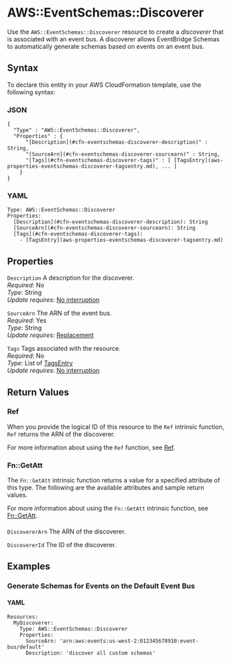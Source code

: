 # AWS::EventSchemas::Discoverer<a name="aws-resource-eventschemas-discoverer"></a>

Use the `AWS::EventSchemas::Discoverer` resource to create a *discoverer* that is associated with an event bus\. A discoverer allows EventBridge Schemas to automatically generate schemas based on events on an event bus\. 

## Syntax<a name="aws-resource-eventschemas-discoverer-syntax"></a>

To declare this entity in your AWS CloudFormation template, use the following syntax:

### JSON<a name="aws-resource-eventschemas-discoverer-syntax.json"></a>

```
{
  "Type" : "AWS::EventSchemas::Discoverer",
  "Properties" : {
      "[Description](#cfn-eventschemas-discoverer-description)" : String,
      "[SourceArn](#cfn-eventschemas-discoverer-sourcearn)" : String,
      "[Tags](#cfn-eventschemas-discoverer-tags)" : [ [TagsEntry](aws-properties-eventschemas-discoverer-tagsentry.md), ... ]
    }
}
```

### YAML<a name="aws-resource-eventschemas-discoverer-syntax.yaml"></a>

```
Type: AWS::EventSchemas::Discoverer
Properties: 
  [Description](#cfn-eventschemas-discoverer-description): String
  [SourceArn](#cfn-eventschemas-discoverer-sourcearn): String
  [Tags](#cfn-eventschemas-discoverer-tags): 
    - [TagsEntry](aws-properties-eventschemas-discoverer-tagsentry.md)
```

## Properties<a name="aws-resource-eventschemas-discoverer-properties"></a>

`Description`  <a name="cfn-eventschemas-discoverer-description"></a>
A description for the discoverer\.  
*Required*: No  
*Type*: String  
*Update requires*: [No interruption](https://docs.aws.amazon.com/AWSCloudFormation/latest/UserGuide/using-cfn-updating-stacks-update-behaviors.html#update-no-interrupt)

`SourceArn`  <a name="cfn-eventschemas-discoverer-sourcearn"></a>
The ARN of the event bus\.  
*Required*: Yes  
*Type*: String  
*Update requires*: [Replacement](https://docs.aws.amazon.com/AWSCloudFormation/latest/UserGuide/using-cfn-updating-stacks-update-behaviors.html#update-replacement)

`Tags`  <a name="cfn-eventschemas-discoverer-tags"></a>
Tags associated with the resource\.  
*Required*: No  
*Type*: List of [TagsEntry](aws-properties-eventschemas-discoverer-tagsentry.md)  
*Update requires*: [No interruption](https://docs.aws.amazon.com/AWSCloudFormation/latest/UserGuide/using-cfn-updating-stacks-update-behaviors.html#update-no-interrupt)

## Return Values<a name="aws-resource-eventschemas-discoverer-return-values"></a>

### Ref<a name="aws-resource-eventschemas-discoverer-return-values-ref"></a>

When you provide the logical ID of this resource to the `Ref` intrinsic function, `Ref` returns the ARN of the discoverer\.

For more information about using the `Ref` function, see [Ref](https://docs.aws.amazon.com/AWSCloudFormation/latest/UserGuide/intrinsic-function-reference-ref.html)\.

### Fn::GetAtt<a name="aws-resource-eventschemas-discoverer-return-values-fn--getatt"></a>

The `Fn::GetAtt` intrinsic function returns a value for a specified attribute of this type\. The following are the available attributes and sample return values\.

For more information about using the `Fn::GetAtt` intrinsic function, see [Fn::GetAtt](https://docs.aws.amazon.com/AWSCloudFormation/latest/UserGuide/intrinsic-function-reference-getatt.html)\.

#### <a name="aws-resource-eventschemas-discoverer-return-values-fn--getatt-fn--getatt"></a>

`DiscovererArn`  <a name="DiscovererArn-fn::getatt"></a>
The ARN of the discoverer\.

`DiscovererId`  <a name="DiscovererId-fn::getatt"></a>
The ID of the discoverer\.

## Examples<a name="aws-resource-eventschemas-discoverer--examples"></a>

### Generate Schemas for Events on the Default Event Bus<a name="aws-resource-eventschemas-discoverer--examples--Generate_Schemas_for_Events_on_the_Default_Event_Bus"></a>

#### YAML<a name="aws-resource-eventschemas-discoverer--examples--Generate_Schemas_for_Events_on_the_Default_Event_Bus--yaml"></a>

```
Resources:
  MyDiscoverer:
    Type: AWS::EventSchemas::Discoverer
    Properties:
      SourceArn: 'arn:aws:events:us-west-2:012345678910:event-bus/default'
      Description: 'discover all custom schemas'
```